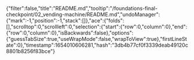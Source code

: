 {"filter":false,"title":"README.md","tooltip":"/foundations-final-checkpoint/02_vending-machine/README.md","undoManager":{"mark":-1,"position":-1,"stack":[]},"ace":{"folds":[],"scrolltop":0,"scrollleft":0,"selection":{"start":{"row":0,"column":0},"end":{"row":0,"column":0},"isBackwards":false},"options":{"guessTabSize":true,"useWrapMode":false,"wrapToView":true},"firstLineState":0},"timestamp":1654010606281,"hash":"3db4b77cf0f3339deab49120c8801b8256f83bce"}